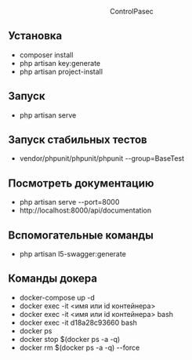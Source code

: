 <p align="center">
    ControlPasec
</p>

## Установка

- composer install
- php artisan key:generate
- php artisan project-install

## Запуск
- php artisan serve

## Запуск стабильных тестов
- vendor/phpunit/phpunit/phpunit --group=BaseTest

## Посмотреть документацию
- php artisan serve --port=8000
- http://localhost:8000/api/documentation

## Вспомогательные команды
- php artisan l5-swagger:generate

## Команды докера
- docker-compose up -d
- docker exec -it <имя или id контейнера> <shell>
- docker exec -it <имя или id контейнера> bash
- docker exec -it d18a28c93660 bash
- docker ps
- docker stop $(docker ps -a -q)
- docker rm $(docker ps -a -q) --force
